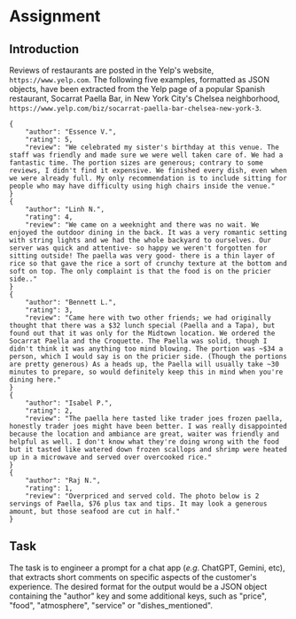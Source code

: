 # Assignment

## Introduction

Reviews of restaurants are posted in the Yelp's website, `https://www.yelp.com`. The following five examples, formatted as JSON objects, have been extracted from the Yelp page of a popular Spanish restaurant, Socarrat Paella Bar, in New York City's Chelsea neighborhood, `https://www.yelp.com/biz/socarrat-paella-bar-chelsea-new-york-3`.

```
{
	"author": "Essence V.",
	"rating": 5,
	"review": "We celebrated my sister's birthday at this venue. The staff was friendly and made sure we were well taken care of. We had a fantastic time. The portion sizes are generous; contrary to some reviews, I didn't find it expensive. We finished every dish, even when we were already full. My only recommendation is to include sitting for people who may have difficulty using high chairs inside the venue."
}
{
	"author": "Linh N.",
	"rating": 4,
	"review": "We came on a weeknight and there was no wait. We enjoyed the outdoor dining in the back. It was a very romantic setting with string lights and we had the whole backyard to ourselves. Our server was quick and attentive- so happy we weren't forgotten for sitting outside! The paella was very good- there is a thin layer of rice so that gave the rice a sort of crunchy texture at the bottom and soft on top. The only complaint is that the food is on the pricier side.."
}
{
	"author": "Bennett L.",
	"rating": 3,
	"review": "Came here with two other friends; we had originally thought that there was a $32 lunch special (Paella and a Tapa), but found out that it was only for the Midtown location. We ordered the Socarrat Paella and the Croquette. The Paella was solid, though I didn't think it was anything too mind blowing. The portion was ~$34 a person, which I would say is on the pricier side. (Though the portions are pretty generous) As a heads up, the Paella will usually take ~30 minutes to prepare, so would definitely keep this in mind when you're dining here."
}
{
	"author": "Isabel P.",
	"rating": 2,
	"review": "The paella here tasted like trader joes frozen paella, honestly trader joes might have been better. I was really disappointed because the location and ambiance are great, waiter was friendly and helpful as well. I don't know what they're doing wrong with the food but it tasted like watered down frozen scallops and shrimp were heated up in a microwave and served over overcooked rice."
}
{
	"author": "Raj N.",
	"rating": 1,
	"review": "Overpriced and served cold. The photo below is 2 servings of Paella, $76 plus tax and tips. It may look a generous amount, but those seafood are cut in half."
}
```

## Task

The task is to engineer a prompt for a chat app (*e.g*. ChatGPT, Gemini, etc), that extracts short comments on specific aspects of the customer's experience. The desired format for the output would be a JSON object containing the "author" key and some additional keys, such as "price", "food", "atmosphere", "service" or "dishes_mentioned". 
